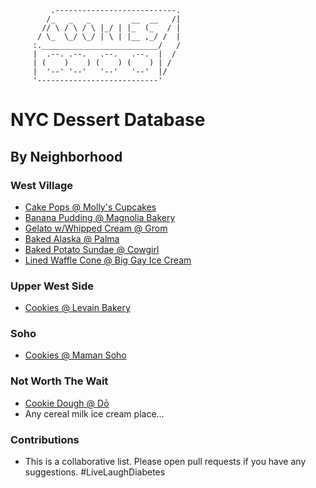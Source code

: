              .---------------------------.
            /_   _   _         __  __   /|
           // \ / \ / \ |_/ | |_  (_   / |
          / \_  \_/ \_/ | \ | |__ ,_/ /  |
         :.__________________________/   /
         |  .--. .--.   .--.   .--.  |  /
         | (    )    ) (    ) (    ) | /
         |  '--' '--'   '--'   '--'  |/
         '---------------------------' 

# NYC Dessert Database

## By Neighborhood

### West Village
* [Cake Pops @ Molly's Cupcakes](https://www.yelp.com/biz/mollys-cupcakes-new-york)
* [Banana Pudding @ Magnolia Bakery](https://www.yelp.com/biz/magnolia-bakery-west-village-new-york)
* [Gelato w/Whipped Cream @ Grom](https://www.yelp.com/biz/grom-new-york-3?osq=Grom)
* [Baked Alaska @ Palma](https://www.yelp.com/biz/palma-new-york)
* [Baked Potato Sundae @ Cowgirl](https://www.yelp.com/biz/cowgirl-new-york)
* [Lined Waffle Cone @ Big Gay Ice Cream](https://www.yelp.com/biz/big-gay-ice-cream-shop-new-york-2)
### Upper West Side
* [Cookies @ Levain Bakery](https://www.yelp.com/biz/levain-bakery-new-york?osq=levain)
### Soho
* [Cookies @ Maman Soho](https://www.yelp.com/biz/maman-soho-new-york)
### Not Worth The Wait
* [Cookie Dough @ Dō](https://www.yelp.com/biz/d%C5%8D-cookie-dough-confections-new-york-2?osq=do)
* Any cereal milk ice cream place...
### Contributions
* This is a collaborative list. Please open pull requests if you have any suggestions. #LiveLaughDiabetes


